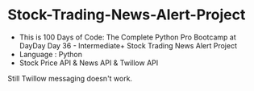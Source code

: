 # Stock-Trading-News-Alert-Project

* This is 100 Days of Code: The Complete Python Pro Bootcamp at DayDay Day 36 - Intermediate+ Stock Trading News Alert Project
* Language : Python
* Stock Price API & News API & Twillow API

Still Twillow messaging doesn't work.

